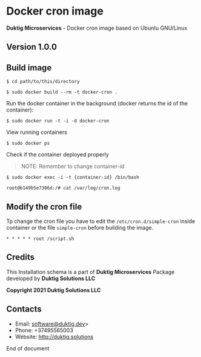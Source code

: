 # Docker cron image

**Duktig Microservices** - Docker cron image based on Ubuntu GNU/Linux

## Version 1.0.0

## Build image 

    $ cd path/to/this/directory

    $ sudo docker build --rm -t docker-cron . 

Run the docker container in the background (docker returns the id of the container):

    $ sudo docker run -t -i -d docker-cron

View running containers

    $ sudo docker ps

Check if the container deployed properly

> NOTE: Remember to change container-id
 
    $ sudo docker exec -i -t {container-id} /bin/bash
    
    root@b149b5e7306d:/# cat /var/log/cron.log
  

## Modify the cron file

Tp change the cron file you have to edit the `/etc/cron.d/simple-cron` inside container or the file `simple-cron` before building the image.

`* * * * * root /script.sh`

## Credits

This Installation schema is a part of **Duktig Microservices** Package developed by **Duktig Solutions LLC**

**Copyright 2021 Duktig Solutions LLC**

## Contacts

- Email: software@duktig.dev>
- Phone: +37495565003
- Website: http://duktig.solutions

End of document
